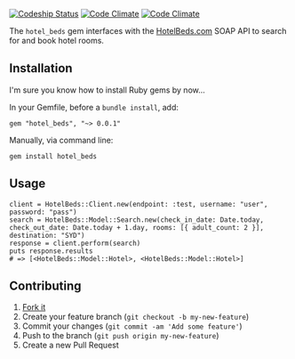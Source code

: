 [![Codeship Status](https://www.codeship.io/projects/808271e0-e973-0131-1052-5240ebfefa5a/status)](https://www.codeship.io/projects/26188) [![Code Climate](https://codeclimate.com/github/platformq/hotel_beds.png)](https://codeclimate.com/github/platformq/hotel_beds) [![Code Climate](https://codeclimate.com/github/platformq/hotel_beds/coverage.png)](https://codeclimate.com/github/platformq/hotel_beds)

The `hotel_beds` gem interfaces with the [HotelBeds.com](http://www.hotelbeds.com/) SOAP API to search for and book hotel rooms.

## Installation

I'm sure you know how to install Ruby gems by now...

In your Gemfile, before a `bundle install`, add:

    gem "hotel_beds", "~> 0.0.1"

Manually, via command line:

    gem install hotel_beds

## Usage

    client = HotelBeds::Client.new(endpoint: :test, username: "user", password: "pass")
    search = HotelBeds::Model::Search.new(check_in_date: Date.today, check_out_date: Date.today + 1.day, rooms: [{ adult_count: 2 }], destination: "SYD")
    response = client.perform(search)
    puts response.results
    # => [<HotelBeds::Model::Hotel>, <HotelBeds::Model::Hotel>]

## Contributing

1. [Fork it](https://github.com/platformq/hotel_beds/fork)
2. Create your feature branch (`git checkout -b my-new-feature`)
3. Commit your changes (`git commit -am 'Add some feature'`)
4. Push to the branch (`git push origin my-new-feature`)
5. Create a new Pull Request
